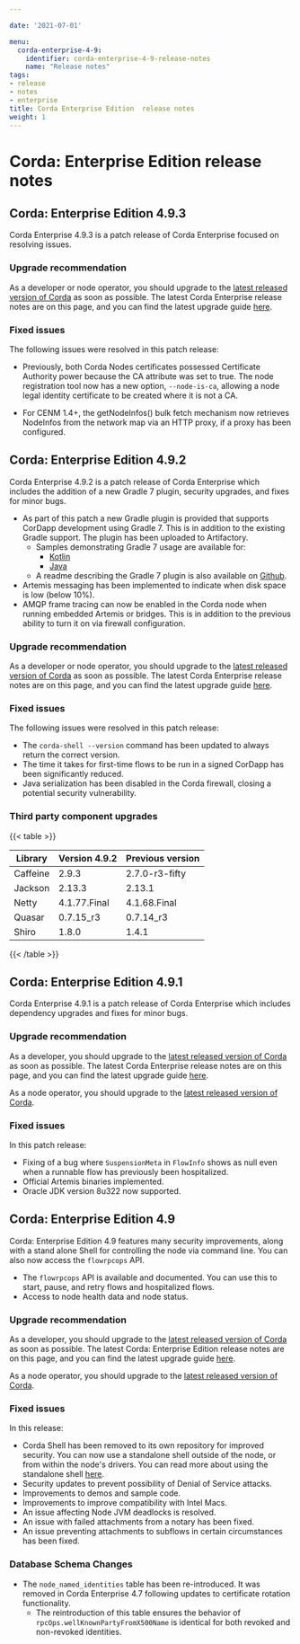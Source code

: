 ```yaml
---

date: '2021-07-01'

menu:
  corda-enterprise-4-9:
    identifier: corda-enterprise-4-9-release-notes
    name: "Release notes"
tags:
- release
- notes
- enterprise
title: Corda Enterprise Edition  release notes
weight: 1
---
```



# Corda: Enterprise Edition release notes

## Corda: Enterprise Edition 4.9.3

Corda Enterprise 4.9.3 is a patch release of Corda Enterprise focused on resolving issues.

### Upgrade recommendation

As a developer or node operator, you should upgrade to the [latest released version of Corda](../../../../../en/platform/corda/4.9/enterprise.html) as soon as possible. The latest Corda Enterprise release notes are on this page, and you can find the latest upgrade guide [here](../../../../../en/platform/corda/4.9/enterprise/upgrading-index.md).

### Fixed issues

The following issues were resolved in this patch release:

* Previously, both Corda Nodes certificates possessed Certificate Authority power because the CA attribute was set to true. The node registration tool now has a new  option, ```--node-is-ca```, allowing a node legal identity certificate to be created where it is not a CA.

* For CENM 1.4+, the getNodeInfos() bulk fetch mechanism now retrieves NodeInfos from the network map via an HTTP proxy, if a proxy has been configured.

## Corda: Enterprise Edition 4.9.2

Corda Enterprise 4.9.2 is a patch release of Corda Enterprise which includes the addition of a new Gradle 7 plugin, security upgrades, and fixes for minor bugs.

* As part of this patch a new Gradle plugin is provided that supports CorDapp development using Gradle 7. This is in addition to the existing Gradle support. The plugin has been uploaded to Artifactory.
  * Samples demonstrating Gradle 7 usage are available for:
    * [Kotlin](https://github.com/corda/samples-kotlin/tree/chrisr3-gradle7)
    * [Java](https://github.com/corda/samples-java/tree/chrisr3-gradle7)
  * A readme describing the Gradle 7 plugin is also available on [Github](https://github.com/corda/corda-gradle-plugins/tree/release/5.1/cordapp).
* Artemis messaging has been implemented to indicate when disk space is low (below 10%).
* AMQP frame tracing can now be enabled in the Corda node when running embedded Artemis or bridges. This is in addition to the previous ability to turn it on via firewall configuration.

### Upgrade recommendation

As a developer or node operator, you should upgrade to the [latest released version of Corda](../../../../../en/platform/corda/4.9/enterprise.html) as soon as possible. The latest Corda Enterprise release notes are on this page, and you can find the latest upgrade guide [here](../../../../../en/platform/corda/4.9/enterprise/upgrading-index.md).

### Fixed issues

The following issues were resolved in this patch release:

* The `corda-shell --version` command has been updated to always return the correct version.
* The time it takes for first-time flows to be run in a signed CorDapp has been significantly reduced.
* Java serialization has been disabled in the Corda firewall, closing a potential security vulnerability.

### Third party component upgrades

{{< table >}}

|Library|Version 4.9.2|Previous version|
|---------|-------|-------|
|Caffeine|2.9.3|2.7.0-r3-fifty|
|Jackson|2.13.3|2.13.1|
|Netty|4.1.77.Final|4.1.68.Final|
|Quasar|0.7.15_r3|0.7.14_r3|
|Shiro|1.8.0|1.4.1|

{{< /table >}}

## Corda: Enterprise Edition 4.9.1

Corda Enterprise 4.9.1 is a patch release of Corda Enterprise which includes dependency upgrades and fixes for minor bugs.

### Upgrade recommendation

As a developer, you should upgrade to the [latest released version of Corda](../../../../../en/platform/corda/4.9/enterprise.html) as soon as possible. The latest Corda Enterprise release notes are on this page, and you can find the latest upgrade guide [here](../../../../../en/platform/corda/4.9/enterprise/upgrading-index.md).

As a node operator, you should upgrade to the [latest released version of Corda](../../../../../en/platform/corda/4.9/enterprise.html).

### Fixed issues

In this patch release:

* Fixing of a bug where `SuspensionMeta` in `FlowInfo` shows as null even when a runnable flow has previously been hospitalized.
* Official Artemis binaries implemented.
* Oracle JDK version 8u322 now supported.

## Corda: Enterprise Edition 4.9

Corda: Enterprise Edition  4.9 features many security improvements, along with a stand alone Shell for controlling the node via command line. You can also now access the `flowrpcops` API.

* The `flowrpcops` API is available and documented. You can use this to start, pause, and retry flows and hospitalized flows.
* Access to node health data and node status.

### Upgrade recommendation

As a developer, you should upgrade to the [latest released version of Corda](../../../../../en/platform/corda/4.9/enterprise.html) as soon as possible. The latest Corda: Enterprise Edition  release notes are on this page, and you can find the latest upgrade guide [here](../../../../../en/platform/corda/4.9/enterprise/upgrading-index.md).

As a node operator, you should upgrade to the [latest released version of Corda](../../../../../en/platform/corda/4.9/enterprise.html).

### Fixed issues

In this release:

* Corda Shell has been removed to its own repository for improved security. You can now use a standalone shell outside of the node, or from within the node's drivers. You can read more about using the standalone shell [here](./node/operating/shell.html#the-standalone-shell).
* Security updates to prevent possibility of Denial of Service attacks.
* Improvements to demos and sample code.
* Improvements to improve compatibility with Intel Macs.
* An issue affecting Node JVM deadlocks is resolved.
* An issue with failed attachments from a notary has been fixed.
* An issue preventing attachments to subflows in certain circumstances has been fixed.

### Database Schema Changes

* The `node_named_identities` table has been re-introduced. It was removed in Corda Enterprise 4.7 following updates to certificate rotation functionality.
  * The reintroduction of this table ensures the behavior of `rpcOps.wellKnownPartyFromX500Name` is identical for both revoked and non-revoked identities.
